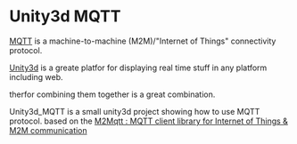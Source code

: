 Unity3d MQTT
============
[MQTT](http://mqtt.org/) is a machine-to-machine (M2M)/"Internet of Things" connectivity protocol.

[Unity3d](http://unity3d.com/) is a greate platfor for displaying real time stuff in any platform including web. 

therfor combining them together is a great combination. 

Unity3d_MQTT is a small unity3d project showing how to use MQTT protocol.
based on the [M2Mqtt : MQTT client library for Internet of Things & M2M communication](http://code.msdn.microsoft.com/windowsdesktop/M2Mqtt-MQTT-client-library-ac6d3858)

